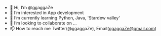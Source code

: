 - 👋 Hi, I’m @ggaggaZe
- 👀 I’m interested in App development
- 🌱 I’m currently learning Python, Java, 'Stardew valley'
- 💞️ I’m looking to collaborate on ...
- 📫 How to reach me Twitter(@ggaggaZe), Email(ggaggaZe@gmail.com)

<!---
ggaggaZe/ggaggaZe is a ✨ special ✨ repository because its `README.md` (this file) appears on your GitHub profile.
You can click the Preview link to take a look at your changes.
--->
